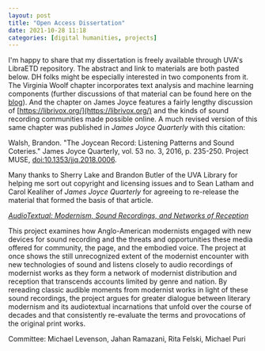 ```yaml
---
layout: post
title: "Open Access Dissertation"
date: 2021-10-28 11:18
categories: [digital humanities, projects]
---
```

I'm happy to share that my dissertation is freely available through UVA's LibraETD repository. The abstract and link to materials are both pasted below. DH folks might be especially interested in two components from it. The Virginia Woolf chapter incorporates text analysis and machine learning components (further discussions of that material can be found here on the [blog](https://walshbr.com/archive)). And the chapter on James Joyce features a fairly lengthy discussion of [https://librivox.org/](https://librivox.org/) and the kinds of sound recording communities made possible online. A much revised version of this same chapter was published in _James Joyce Quarterly_ with this citation:

Walsh, Brandon. "The Joycean Record: Listening Patterns and Sound Coteries." James Joyce Quarterly, vol. 53 no. 3, 2016, p. 235-250. Project MUSE, [doi:10.1353/jjq.2018.0006](https://doi.org/10.1353/jjq.2018.0006).

Many thanks to Sherry Lake and Brandon Butler of the UVA Library for helping me sort out copyright and licensing issues and to Sean Latham and Carol Kealiher of _James Joyce Quarterly_ for agreeing to re-release the material that formed the basis of that article.

_[AudioTextual: Modernism, Sound Recordings, and Networks of Reception](http://doi.org/10.18130/V3R27G)_

This project examines how Anglo-American modernists engaged with new devices for sound recording and the threats and opportunities these media offered for community, the page, and the embodied voice. The project at once shows the still unrecognized extent of the modernist encounter with new technologies of sound and listens closely to audio recordings of modernist works as they form a network of modernist distribution and reception that transcends accounts limited by genre and nation. By rereading classic audible moments from modernist works in light of these sound recordings, the project argues for greater dialogue between literary modernism and its audiotextual incarnations that unfold over the course of decades and that consistently re-evaluate the terms and provocations of the original print works.

Committee: Michael Levenson, Jahan Ramazani, Rita Felski, Michael Puri
